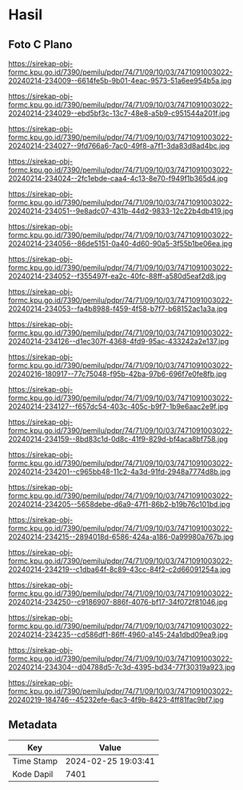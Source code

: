 # Hasil

## Foto C Plano

https://sirekap-obj-formc.kpu.go.id/7390/pemilu/pdpr/74/71/09/10/03/7471091003022-20240214-234009--6614fe5b-9b01-4eac-9573-51a6ee954b5a.jpg

https://sirekap-obj-formc.kpu.go.id/7390/pemilu/pdpr/74/71/09/10/03/7471091003022-20240214-234029--ebd5bf3c-13c7-48e8-a5b9-c951544a201f.jpg

https://sirekap-obj-formc.kpu.go.id/7390/pemilu/pdpr/74/71/09/10/03/7471091003022-20240214-234027--9fd766a6-7ac0-49f8-a7f1-3da83d8ad4bc.jpg

https://sirekap-obj-formc.kpu.go.id/7390/pemilu/pdpr/74/71/09/10/03/7471091003022-20240214-234024--2fc1ebde-caa4-4c13-8e70-f949f1b365d4.jpg

https://sirekap-obj-formc.kpu.go.id/7390/pemilu/pdpr/74/71/09/10/03/7471091003022-20240214-234051--9e8adc07-431b-44d2-9833-12c22b4db419.jpg

https://sirekap-obj-formc.kpu.go.id/7390/pemilu/pdpr/74/71/09/10/03/7471091003022-20240214-234056--86de5151-0a40-4d60-90a5-3f55b1be06ea.jpg

https://sirekap-obj-formc.kpu.go.id/7390/pemilu/pdpr/74/71/09/10/03/7471091003022-20240214-234052--f355497f-ea2c-40fc-88ff-a580d5eaf2d8.jpg

https://sirekap-obj-formc.kpu.go.id/7390/pemilu/pdpr/74/71/09/10/03/7471091003022-20240214-234053--fa4b8988-f459-4f58-b7f7-b68152ac1a3a.jpg

https://sirekap-obj-formc.kpu.go.id/7390/pemilu/pdpr/74/71/09/10/03/7471091003022-20240214-234126--d1ec307f-4368-4fd9-95ac-433242a2e137.jpg

https://sirekap-obj-formc.kpu.go.id/7390/pemilu/pdpr/74/71/09/10/03/7471091003022-20240216-180917--77c75048-f95b-42ba-97b6-696f7e0fe8fb.jpg

https://sirekap-obj-formc.kpu.go.id/7390/pemilu/pdpr/74/71/09/10/03/7471091003022-20240214-234127--f657dc54-403c-405c-b9f7-1b9e6aac2e9f.jpg

https://sirekap-obj-formc.kpu.go.id/7390/pemilu/pdpr/74/71/09/10/03/7471091003022-20240214-234159--8bd83c1d-0d8c-41f9-829d-bf4aca8bf758.jpg

https://sirekap-obj-formc.kpu.go.id/7390/pemilu/pdpr/74/71/09/10/03/7471091003022-20240214-234201--c965bb48-11c2-4a3d-91fd-2948a7774d8b.jpg

https://sirekap-obj-formc.kpu.go.id/7390/pemilu/pdpr/74/71/09/10/03/7471091003022-20240214-234205--5658debe-d6a9-47f1-86b2-b19b76c101bd.jpg

https://sirekap-obj-formc.kpu.go.id/7390/pemilu/pdpr/74/71/09/10/03/7471091003022-20240214-234215--2894018d-6586-424a-a186-0a99980a767b.jpg

https://sirekap-obj-formc.kpu.go.id/7390/pemilu/pdpr/74/71/09/10/03/7471091003022-20240214-234219--c1dba64f-8c89-43cc-84f2-c2d66091254a.jpg

https://sirekap-obj-formc.kpu.go.id/7390/pemilu/pdpr/74/71/09/10/03/7471091003022-20240214-234250--c9186907-886f-4076-bf17-34f072f81046.jpg

https://sirekap-obj-formc.kpu.go.id/7390/pemilu/pdpr/74/71/09/10/03/7471091003022-20240214-234235--cd586df1-86ff-4960-a145-24a1dbd09ea9.jpg

https://sirekap-obj-formc.kpu.go.id/7390/pemilu/pdpr/74/71/09/10/03/7471091003022-20240214-234304--d04788d5-7c3d-4395-bd34-77f30319a923.jpg

https://sirekap-obj-formc.kpu.go.id/7390/pemilu/pdpr/74/71/09/10/03/7471091003022-20240219-184746--45232efe-6ac3-4f9b-8423-4ff81fac9bf7.jpg


## Metadata

| Key        | Value               |
| ---------- | ------------------- |
| Time Stamp | 2024-02-25 19:03:41 |
| Kode Dapil | 7401                |



